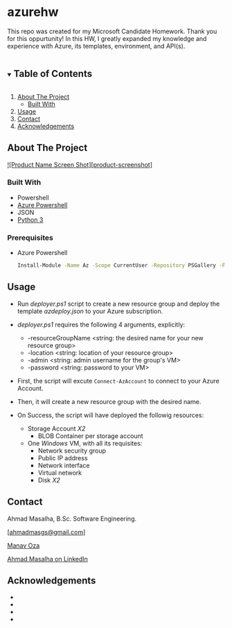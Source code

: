 # azurehw

This repo was created for my Microsoft Candidate Homework. Thank you for this oppurtunity!
In this HW, I greatly expanded my knowledge and experience with Azure, its templates, environment, and API(s).


<!-- TABLE OF CONTENTS -->
<details open="open">
  <summary><h2 style="display: inline-block">Table of Contents</h2></summary>
  <ol>
    <li>
      <a href="#about-the-project">About The Project</a>
      <ul>
        <li><a href="#built-with">Built With</a></li>
      </ul>
    </li>
    <li><a href="#usage">Usage</a></li>
    <li><a href="#contact">Contact</a></li>
    <li><a href="#acknowledgements">Acknowledgements</a></li>
  </ol>
</details>



<!-- ABOUT THE PROJECT -->
## About The Project

[![Product Name Screen Shot][product-screenshot]](https://example.com)


### Built With

* Powershell
* [Azure Powershell](https://docs.microsoft.com/en-us/powershell/azure/install-az-ps?view=azps-6.0.0)
* JSON
* [Python 3](https://www.python.org/downloads/)


### Prerequisites
* Azure Powershell
  ```sh
  Install-Module -Name Az -Scope CurrentUser -Repository PSGallery -Force
  ```

<!-- USAGE EXAMPLES -->
## Usage

* Run _deployer.ps1_ script to create a new resource group and deploy the template _azdeploy.json_ to your Azure subscription.
* _deployer.ps1_ requires the following 4 arguments, explicitly:
  * -resourceGroupName <string: the desired name for your new resource group>
  * -location <string: location of your resource group>
  * -admin <string: admin username for the group's VM>
  * -password <string: password to your VM>

* First, the script will excute ```Connect-AzAccount``` to connect to your Azure Account.
* Then, it will create a new resource group with the desired name.
* On Success, the script will have deployed the followig resources:
  * Storage Account _X2_
    * BLOB Container per storage account
  * One _Windows_ VM, with all its requisites:
    * Network security group
    * Public IP address
    * Network interface
    * Virtual network
    * Disk _X2_


<!-- CONTACT -->
## Contact

Ahmad Masalha, B.Sc. Software Engineering.

[ahmadmasgs@gmail.com]

<a class='LI-simple-link' href='https://in.linkedin.com/in/manavoza7?trk=profile-badge'>Manav Oza</a>

[Ahmad Masalha on LinkedIn](https://www.linkedin.com/in/ahmadmasalha/)


<!-- ACKNOWLEDGEMENTS -->
## Acknowledgements

* []()
* []()
* []()
* 

